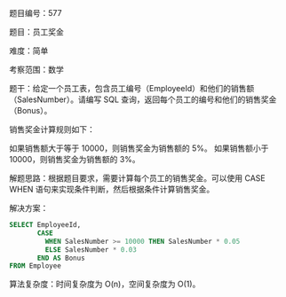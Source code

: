 题目编号：577

题目：员工奖金

难度：简单

考察范围：数学

题干：给定一个员工表，包含员工编号（EmployeeId）和他们的销售额（SalesNumber）。请编写 SQL 查询，返回每个员工的编号和他们的销售奖金（Bonus）。

销售奖金计算规则如下：

如果销售额大于等于 10000，则销售奖金为销售额的 5\%。
如果销售额小于 10000，则销售奖金为销售额的 3\%。

解题思路：根据题目要求，需要计算每个员工的销售奖金。可以使用 CASE WHEN 语句来实现条件判断，然后根据条件计算销售奖金。

解决方案：

```sql
SELECT EmployeeId, 
       CASE 
         WHEN SalesNumber >= 10000 THEN SalesNumber * 0.05 
         ELSE SalesNumber * 0.03 
       END AS Bonus
FROM Employee
```

算法复杂度：时间复杂度为 O(n)，空间复杂度为 O(1)。